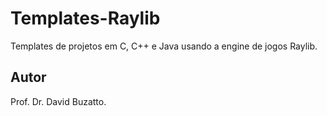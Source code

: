 # Templates-Raylib

Templates de projetos em C, C++ e Java usando a engine de jogos Raylib.

## Autor

Prof. Dr. David Buzatto.

